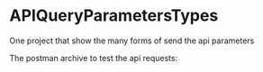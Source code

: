 # APIQueryParametersTypes
One project that show the many forms of send the api parameters

The postman archive to test the api requests:

